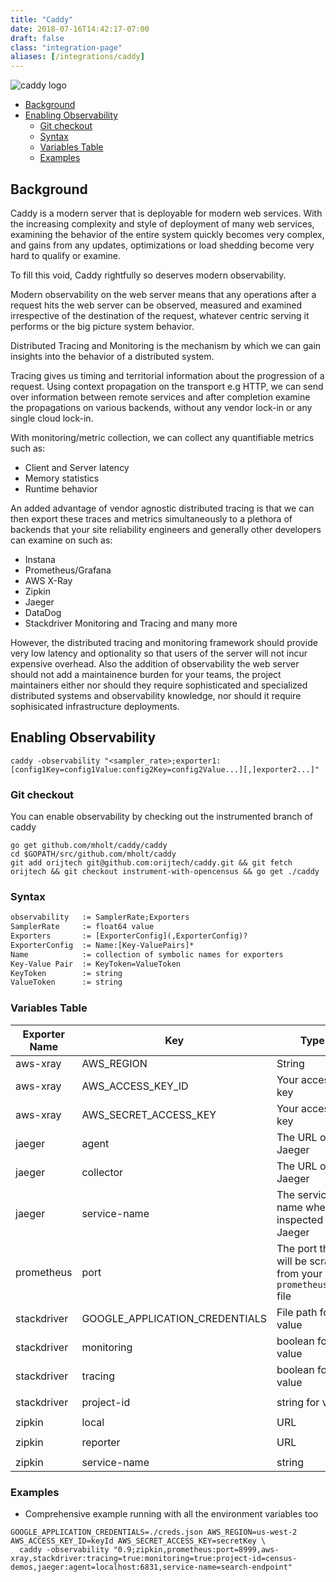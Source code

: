 ```yaml
---
title: "Caddy"
date: 2018-07-16T14:42:17-07:00
draft: false
class: "integration-page"
aliases: [/integrations/caddy]
---
```


![caddy logo](/img/caddyserver-logo.png)

- [Background](#background)
- [Enabling Observability](#enabling-observability)
    - [Git checkout](#git-checkout)
    - [Syntax](#syntax)
    - [Variables Table](#variables-table)
    - [Examples](#examples)

## Background
Caddy is a modern server that is deployable for modern web services.
With the increasing complexity and style of deployment of many web services,
examining the behavior of the entire system quickly becomes very complex,
and gains from any updates, optimizations or load shedding become
very hard to qualify or examine.

To fill this void, Caddy rightfully so deserves modern observability.

Modern observability on the web server means that any operations after a request
hits the web server can be observed, measured and examined irrespective of
the destination of the request, whatever centric serving it performs or the big
picture system behavior.

Distributed Tracing and Monitoring is the mechanism by which we can gain
insights into the behavior of a distributed system.

Tracing gives us timing and territorial information about the progression
of a request. Using context propagation on the transport e.g HTTP, we can
send over information between remote services and after completion examine
the propagations on various backends, without any vendor lock-in or any
single cloud lock-in.

With monitoring/metric collection, we can collect any quantifiable metrics such as:
* Client and Server latency
* Memory statistics
* Runtime behavior

An added advantage of vendor agnostic distributed tracing is that we can then export
these traces and metrics simultaneously to a plethora of backends that your
site reliability engineers and generally other developers can examine on such as:
* Instana
* Prometheus/Grafana
* AWS X-Ray
* Zipkin
* Jaeger
* DataDog
* Stackdriver Monitoring and Tracing
and many more

However, the distributed tracing and monitoring framework should provide very low
latency and optionality so that users of the server will not incur expensive overhead.
Also the addition of observability the web server should not add a maintainence burden
for your teams, the project maintainers either nor should they require sophisticated
and specialized distributed systems and observability knowledge, nor should it require
sophisicated infrastructure deployments.

## Enabling Observability
```shell
caddy -observability "<sampler_rate>;exporter1:[config1Key=config1Value:config2Key=config2Value...][,]exporter2...]"
```

### Git checkout
You can enable observability by checking out the instrumented branch of caddy
```shell
go get github.com/mholt/caddy/caddy
cd $GOPATH/src/github.com/mholt/caddy
git add orijtech git@github.com:orijtech/caddy.git && git fetch orijtech && git checkout instrument-with-opencensus && go get ./caddy
```

### Syntax
```xml
observability   := SamplerRate;Exporters
SamplerRate     := float64 value
Exporters       := [ExporterConfig](,ExporterConfig)?
ExporterConfig  := Name:[Key-ValuePairs]*
Name            := collection of symbolic names for exporters
Key-Value Pair  := KeyToken=ValueToken
KeyToken        := string
ValueToken      := string
```

### Variables Table
Exporter Name|Key|Type|Notes|Example
---|---|---|---|---
aws-xray|AWS_REGION|String|The region that your project is located in|`AWS_REGION=us-west-2`
aws-xray|AWS_ACCESS_KEY_ID|Your access key|`AWS_ACCESS_KEY_ID=keyID`
aws-xray|AWS_SECRET_ACCESS_KEY|Your access key|`AWS_SECRET_ACCESS_KEY=secretKey`
jaeger|agent|The URL of the Jaeger|`caddy -observability "jaeger:agent=localhost:6831"`
jaeger|collector|The URL of the Jaeger|`caddy -observability "jaeger:collector=http://localhost:9411"`
jaeger|service-name|The service name when inspected by Jaeger|`caddy -observability "jaeger:service-name=search_endpoint"`
prometheus|port|The port that will be scraped from your `prometheus.yml` file|`caddy -observability "prometheus:port=9987"`
stackdriver|GOOGLE_APPLICATION_CREDENTIALS|File path for value|The credentials for your Google Cloud Platform project|`GOOGLE_APPLICATION_CREDENTIALS=~/creds.json caddy -observability "1;stackdriver:tracing=true"`
stackdriver|monitoring|boolean for value|A commandline option to toggle monitoring|`caddy -observability "stackdriver:monitoring=true"`
stackdriver|tracing|boolean for value|A commandline option to toggle tracing|`caddy -observability "stackdriver:tracing=true"`
stackdriver|project-id|string for value|A commandline option|`caddy -observability "stackdriver:project-id=census-demos"`
zipkin|local|URL|The URL of the local endpoint|`caddy -observability "zipkin:local=192.168.1.5:5454"`
zipkin|reporter|URL|The URL of the reporter endpoint|`caddy -observability "zipkin:reporter=http://localhost:9411/api/v2/spans"`
zipkin|service-name|string|The name of your service|`caddy -observability "service-name=server"`

### Examples
* Comprehensive example running with all the environment variables too

```shell
GOOGLE_APPLICATION_CREDENTIALS=./creds.json AWS_REGION=us-west-2 AWS_ACCESS_KEY_ID=keyId AWS_SECRET_ACCESS_KEY=secretKey \
  caddy -observability "0.9;zipkin,prometheus:port=8999,aws-xray,stackdriver:tracing=true:monitoring=true:project-id=census-demos,jaeger:agent=localhost:6831,service-name=search-endpoint"
```
